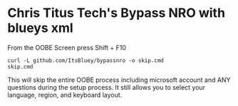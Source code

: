 # Chris Titus Tech's Bypass NRO with blueys xml

From the OOBE Screen press Shift + F10

```
curl -L github.com/ItsBluey/bypassnro -o skip.cmd
skip.cmd
```

This will skip the entire OOBE process including microsoft account and ANY questions during the setup process. It still allows you to select your language, region, and keyboard layout.


